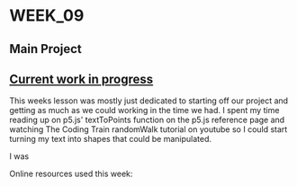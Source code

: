 # WEEK_09

## Main Project
## [Current work in progress](https://TajHealy.github.io/CodeWords/week_09/randomWalker/) 

This weeks lesson was mostly just dedicated to starting off our project and getting as much as we could working in the time we had. I spent my time reading up on p5.js' textToPoints function on the p5.js reference page and watching The Coding Train randomWalk tutorial on youtube so I could start turning my text into shapes that could be manipulated. 

I was 


Online resources used this week:
